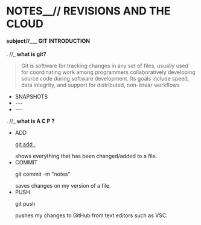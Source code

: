 # NOTES__// REVISIONS AND THE CLOUD

#### subject//___ GIT INTRODUCTION

. //_<b> what is git? </b>

> Git is software for tracking changes in any set of files, usually used for coordinating work among programmers collaboratively 
developing source code during software development. Its goals include speed, data integrity, and support for distributed, non-linear workflows

<ul>
  <li>SNAPSHOTS</li>
  <li>---</li>
  <li>---</li>
  
</ul>
 
 . //_<b> what is A C P ? </b>

 <ul>
  <li>ADD</li>
   <u><p> git add . </p></u> shows everything that has been changed/added to a file.
  <li>COMMIT</li>
   <p> git commit -m "notes"</p> saves changes on my version of a file.
  <li>PUSH</li>
   <p> git push </p> pushes my changes to GitHub from text editors such as VSC.
</ul>
